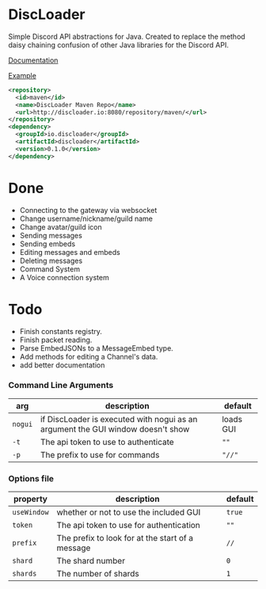 # DiscLoader
Simple Discord API abstractions for Java.
Created to replace the method daisy chaining confusion of other Java libraries for the Discord API.

[Documentation](https://r3alcl0ud.github.io/DiscLoader/)

[Example](https://github.com/R3alCl0ud/DiscLoader/blob/master/example/com/example/Example.java)

```xml
<repository>
  <id>maven</id>
  <name>DiscLoader Maven Repo</name>
  <url>http://discloader.io:8080/repository/maven/</url>
</repository>
<dependency>
  <groupId>io.discloader</groupId>
  <artifactId>discloader</artifactId>
  <version>0.1.0</version>
</dependency>
```


# Done
- Connecting to the gateway via websocket
- Change username/nickname/guild name
- Change avatar/guild icon
- Sending messages
- Sending embeds
- Editing messages and embeds
- Deleting messages
- Command System
- A Voice connection system

# Todo
- Finish constants registry.
- Finish packet reading.
- Parse EmbedJSONs to a MessageEmbed type.
- Add methods for editing a Channel's data.
- add better documentation

### Command Line Arguments

| arg | description | default |
|-----|--------------|---------|
| `nogui` | if DiscLoader is executed with nogui as an argument the GUI window doesn't show | loads GUI |
| `-t` | The api token to use to authenticate | `""` |
| `-p` | The prefix to use for commands | `"//"` |

### Options file

| property | description | default |
|----------|-------------|---------|
| `useWindow` | whether or not to use the included GUI | `true` |
| `token` | The api token to use for authentication | `""` |
| `prefix` | The prefix to look for at the start of a message | `//` |
| `shard` | The shard number | `0` |
| `shards` | The number of shards | `1` |
